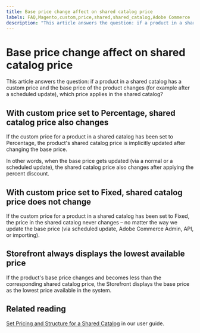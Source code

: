 ```yaml
---
title: Base price change affect on shared catalog price
labels: FAQ,Magento,custom,price,shared,shared_catalog,Adobe Commerce
description: "This article answers the question: if a product in a shared catalog has a custom price and the base price of the product changes (for example after a scheduled update), which price applies in the shared catalog?"
---
```


# Base price change affect on shared catalog price

This article answers the question: if a product in a shared catalog has a custom price and the base price of the product changes (for example after a scheduled update), which price applies in the shared catalog?

## With custom price set to Percentage, shared catalog price also changes

If the custom price for a product in a shared catalog has been set to Percentage, the product's shared catalog price is implicitly updated after changing the base price.

In other words, when the base price gets updated (via a normal or a scheduled update), the shared catalog price also changes after applying the percent discount.

## With custom price set to Fixed, shared catalog price does not change

If the custom price for a product in a shared catalog has been set to Fixed, the price in the shared catalog never changes &ndash; no matter the way we update the base price (via scheduled update, Adobe Commerce Admin, API, or importing).

## Storefront always displays the lowest available price

If the product's base price changes and becomes less than the corresponding shared catalog price, the Storefront displays the base price as the lowest price available in the system.

## Related reading

[Set Pricing and Structure for a Shared Catalog](http://docs.magento.com/m2/b2b/user_guide/catalog/catalog-shared-pricing-structure.html) in our user guide.